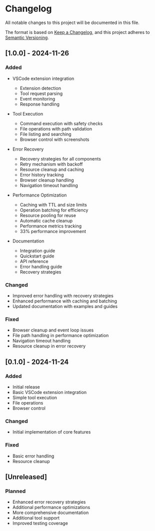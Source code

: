 # Changelog

All notable changes to this project will be documented in this file.

The format is based on [Keep a Changelog](https://keepachangelog.com/en/1.0.0/),
and this project adheres to [Semantic Versioning](https://semver.org/spec/v2.0.0.html).

## [1.0.0] - 2024-11-26

### Added
- VSCode extension integration
  - Extension detection
  - Tool request parsing
  - Event monitoring
  - Response handling

- Tool Execution
  - Command execution with safety checks
  - File operations with path validation
  - File listing and searching
  - Browser control with screenshots

- Error Recovery
  - Recovery strategies for all components
  - Retry mechanism with backoff
  - Resource cleanup and caching
  - Error history tracking
  - Browser cleanup handling
  - Navigation timeout handling

- Performance Optimization
  - Caching with TTL and size limits
  - Operation batching for efficiency
  - Resource pooling for reuse
  - Automatic cache cleanup
  - Performance metrics tracking
  - 33% performance improvement

- Documentation
  - Integration guide
  - Quickstart guide
  - API reference
  - Error handling guide
  - Recovery strategies

### Changed
- Improved error handling with recovery strategies
- Enhanced performance with caching and batching
- Updated documentation with examples and guides

### Fixed
- Browser cleanup and event loop issues
- File path handling in performance optimization
- Navigation timeout handling
- Resource cleanup in error recovery

## [0.1.0] - 2024-11-24

### Added
- Initial release
- Basic VSCode extension integration
- Simple tool execution
- File operations
- Browser control

### Changed
- Initial implementation of core features

### Fixed
- Basic error handling
- Resource cleanup

## [Unreleased]

### Planned
- Enhanced error recovery strategies
- Additional performance optimizations
- More comprehensive documentation
- Additional tool support
- Improved testing coverage
